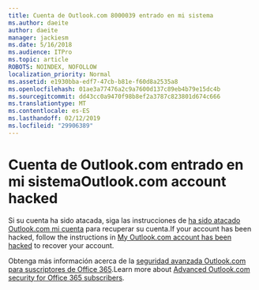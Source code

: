 ```yaml
---
title: Cuenta de Outlook.com 8000039 entrado en mi sistema
ms.author: daeite
author: daeite
manager: jackiesm
ms.date: 5/16/2018
ms.audience: ITPro
ms.topic: article
ROBOTS: NOINDEX, NOFOLLOW
localization_priority: Normal
ms.assetid: e1930bba-edf7-47cb-b81e-f60d8a2535a8
ms.openlocfilehash: 01ae3a77476a2c9a7600d137c89eb4b79e15dc4b
ms.sourcegitcommit: dd43cc0a9470f98b8ef2a3787c823801d674c666
ms.translationtype: MT
ms.contentlocale: es-ES
ms.lasthandoff: 02/12/2019
ms.locfileid: "29906389"
---
```

# <a name="outlookcom-account-hacked"></a><span data-ttu-id="fd997-102">Cuenta de Outlook.com entrado en mi sistema</span><span class="sxs-lookup"><span data-stu-id="fd997-102">Outlook.com account hacked</span></span>

<span data-ttu-id="fd997-103">Si su cuenta ha sido atacada, siga las instrucciones de [ha sido atacado Outlook.com mi cuenta](https://go.microsoft.com/fwlink/p/?linkid=874366) para recuperar su cuenta.</span><span class="sxs-lookup"><span data-stu-id="fd997-103">If your account has been hacked, follow the instructions in [My Outlook.com account has been hacked](https://go.microsoft.com/fwlink/p/?linkid=874366) to recover your account.</span></span> 
  
<span data-ttu-id="fd997-104">Obtenga más información acerca de la [seguridad avanzada Outlook.com para suscriptores de Office 365](https://go.microsoft.com/fwlink/p/?linkid=874368).</span><span class="sxs-lookup"><span data-stu-id="fd997-104">Learn more about [Advanced Outlook.com security for Office 365 subscribers](https://go.microsoft.com/fwlink/p/?linkid=874368).</span></span>
  

